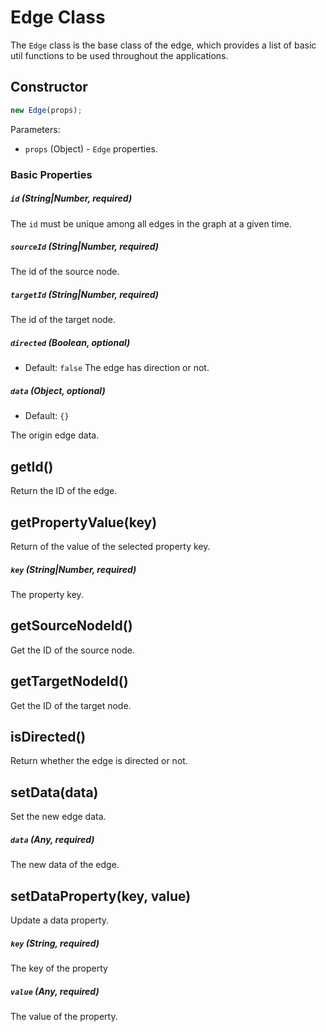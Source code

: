# Edge Class

The `Edge` class is the base class of the edge, which provides a list of basic util functions to be used throughout the applications.


## Constructor
```js
new Edge(props);
```

Parameters:
- `props` (Object) - `Edge` properties.

### Basic Properties
##### `id` (String|Number, required)

The `id` must be unique among all edges in the graph at a given time.


##### `sourceId` (String|Number, required)
The id of the source node.

##### `targetId` (String|Number, required)
The id of the target node.


##### `directed` (Boolean, optional)

- Default: `false`
The edge has direction or not.


##### `data` (Object, optional)

- Default: `{}`

The origin edge data.


## getId()
Return the ID of the edge.


## getPropertyValue(key)
Return of the value of the selected property key.

##### `key` (String|Number, required)

The property key.

## getSourceNodeId()
Get the ID of the source node.


## getTargetNodeId()
Get the ID of the target node.


## isDirected()
Return whether the edge is directed or not.


## setData(data)

Set the new edge data.

##### `data` (Any, required)

The new data of the edge.


## setDataProperty(key, value)

Update a data property.

##### `key` (String, required)

The key of the property

##### `value` (Any, required)

The value of the property.
